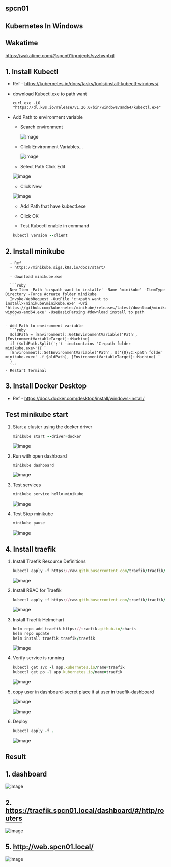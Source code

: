 ## spcn01 
## Kubernetes In Windows

## Wakatime
https://wakatime.com/@spcn01/projects/syzhwptxjl

## 1. Install Kubectl
   - Ref 
    - https://kubernetes.io/docs/tasks/tools/install-kubectl-windows/

   - download Kubectl.exe to path want

      ```
      curl.exe -LO "https://dl.k8s.io/release/v1.26.0/bin/windows/amd64/kubectl.exe"
      ``` 
   - Add Path to environment variable
      - Search environment
  
        ![image](https://user-images.githubusercontent.com/119097663/224904080-a7de4fcd-c43d-4760-b483-0734aaeca796.png)


      - Click Environment Variables...

        ![image](https://user-images.githubusercontent.com/119097663/224904504-ac4bb0b8-4a35-4ddd-87c0-d0f665c86d04.png)

       - Select Path Click Edit

        ![image](https://user-images.githubusercontent.com/119097663/224904590-64c1e452-efae-41f9-861e-409f9e9b9e78.png)

       - Click New
        
        ![image](https://user-images.githubusercontent.com/119097663/224904653-d6231336-cf6a-4280-bdba-2e72043c5a5c.png)

      - Add Path that have kubectl.exe
      - Click OK
  
      - Test Kubectl enable in command
      ```ruby
      kubectl version --client
      ```

## 2. Install minikube
      - Ref
      - https://minikube.sigs.k8s.io/docs/start/

      - download minikube.exe

      ```ruby
      New-Item -Path 'c:<path want to install>' -Name 'minikube' -ItemType Directory -Force #create folder minikube
      Invoke-WebRequest -OutFile 'c:<path want to install>\minikube\minikube.exe' -Uri 'https://github.com/kubernetes/minikube/releases/latest/download/minikube-windows-amd64.exe' -UseBasicParsing #download install to path
      ```

    - Add Path to environment variable
      ```ruby
      $oldPath = [Environment]::GetEnvironmentVariable('Path', [EnvironmentVariableTarget]::Machine)
      if ($oldPath.Split(';') -inotcontains 'C:<path folder minikube.exe>'){ `
      [Environment]::SetEnvironmentVariable('Path', $('{0};C:<path folder minikube.exe>' -f $oldPath), [EnvironmentVariableTarget]::Machine) `
      }
      ```
    - Restart Terminal

## 3. Install Docker Desktop
   - Ref
    - https://docs.docker.com/desktop/install/windows-install/

## Test minikube start
1. Start a cluster using the docker driver
   ```ruby
   minikube start --driver=docker
   ```
   ![image](https://user-images.githubusercontent.com/119097663/224906660-5f08fbf8-5503-44e7-bb24-05a45ade8ab6.png)

2. Run with open dashboard
   ```ruby
   minikube dashboard
   ```
   ![image](https://user-images.githubusercontent.com/119097663/225030868-71ccdda7-bb69-4287-802b-5111ab70fe0f.png)

3. Test services
   ```ruby
   minikube service hello-minikube
   ```
   ![image](https://user-images.githubusercontent.com/119097663/224907641-f32599e8-afd0-4a9e-8bf5-f8a59c476752.png)

4. Test Stop minikube
   ```ruby
   minikube pause
   ```
   ![image](https://user-images.githubusercontent.com/119097663/224907200-c1758b1c-03a8-40b2-9d5d-258644100325.png)

## 4. Install traefik
1. Install Traefik Resource Definitions
   ```ruby
   kubectl apply -f https://raw.githubusercontent.com/traefik/traefik/v2.9/docs/content/reference/dynamic-configuration/kubernetes-crd-definition-v1.yml
   ```
    ![image](https://user-images.githubusercontent.com/119097663/226110351-c7723d93-8ae9-4f29-889f-9ed8690b1473.png)

2. Install RBAC for Traefik
   ```ruby
   kubectl apply -f https://raw.githubusercontent.com/traefik/traefik/v2.9/docs/content/reference/dynamic-configuration/kubernetes-crd-rbac.yml
   ```
    ![image](https://user-images.githubusercontent.com/119097663/226110502-6a296779-962a-40df-b759-3edd801cda8f.png) 

3. Install Traefik Helmchart
   ```ruby
   helm repo add traefik https://traefik.github.io/charts 
   helm repo update 
   helm install traefik traefik/traefik 
   ```
    ![image](https://user-images.githubusercontent.com/119097663/226110649-5b8ae072-6e3f-42b6-b231-a57d28ed1fe1.png) 

4. Verify service is running
   ```ruby
   kubectl get svc -l app.kubernetes.io/name=traefik
   kubectl get po -l app.kubernetes.io/name=traefik
   ```
    ![image](https://user-images.githubusercontent.com/119097663/226110849-021d582a-9f75-4685-94c1-2b1569d90ec5.png)

5. copy user in dashboard-secret place it at user in traefik-dashboard

   ![image](https://user-images.githubusercontent.com/119097663/226111225-d3332af2-4db6-49b1-8a8f-43e3b769609f.png)

   ![image](https://user-images.githubusercontent.com/119097663/226111244-a7ec1e11-8f01-4070-88ba-0c7a88f83cc1.png)

6. Deploy
   ```ruby
   kubectl apply -f . 
   ```
   ![image](https://user-images.githubusercontent.com/119097663/226111342-4fa25c0d-bdf7-4beb-95fb-dc99e68fc341.png)

## Result

## 1. dashboard

![image](https://user-images.githubusercontent.com/119097663/226111510-05b6c0ae-3697-4131-9046-29b128c18153.png)

## 2. https://traefik.spcn01.local/dashboard/#/http/routers

![image](https://user-images.githubusercontent.com/119097663/226111614-134d01a9-e803-4659-8d65-8929cb80d2a2.png)

## 5. http://web.spcn01.local/

![image](https://user-images.githubusercontent.com/119097663/226111754-5f76adc7-2ad2-4eab-bcad-f3f2e19de680.png)

